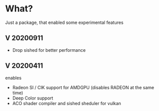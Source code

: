 # What?
Just a package, that enabled some experimental features

## V 20200911
* Drop sished for better performance

## V 20200411
enables
* Radeon SI / CIK support for AMDGPU (disables RADEON at the same time)
* Deep Color support
* ACO shader compiler and sished sheduler for vulkan
